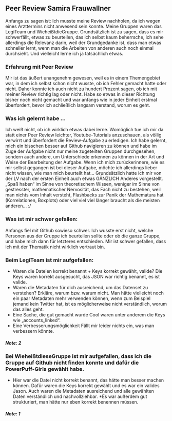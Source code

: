 
## Peer Review Samira Frauwallner
Anfangs zu sagen ist: Ich musste meine Review nachholen, da ich wegen eines Arzttermins nicht anwesend sein konnte. Meine Gruppen waren das LegiTeam und WieheißtdieGruppe. 
Grundsätzlich ist zu sagen, dass es mir schwerfällt, etwas zu beurteilen, das ich selbst kaum beherrsche, ich sehe allerdings die Relevanz darin, weil der Grundgedanke ist, dass man etwas schneller lernt, wenn man die Arbeiten von anderen auch noch einmal durchsieht. Und vielleicht lerne ich ja tatsächlich etwas.  

### Erfahrung mit Peer Review
Mir ist das äußert unangenehm gewesen, weil es in einem Themengebiet war, in dem ich selbst schon nicht wusste, ob ich Fehler gemacht hatte oder nicht. Daher konnte ich auch nicht zu hundert Prozent sagen, ob ich mit meiner Review richtig lag oder nicht. Habe so etwas in dieser Richtung bisher noch nicht gemacht und war anfangs wie in jeder Einheit erstmal überfordert, bevor ich schließlich langsam verstand, worum es geht. 

### Was ich gelernt habe ... 
Ich weiß nicht, ob ich wirklich etwas dabei lerne. Womöglich tue ich mir da statt einer Peer Review leichter, Youtube-Tutorials anzuschauen, als völlig verwirrt und überfordert die Review-Aufgabe zu erledigen. Ich habe gelernt, mich ein bisschen besser auf Github navigieren zu können und habe im Zuge der Aufgabe nicht nur meine zugeteilten Gruppen durchgesehen, sondern auch andere, um Unterschiede erkennen zu können in der Art und Weise der Bearbeitung der Aufgabe. 
Wenn ich mich zurückerinnere, wie es mir selbst gegangen ist bei dieser Aufgabe, möchte ich allerdings lieber nicht wissen, wie man mich beurteilt hat... Grundsätzlich hatte ich mir von der LV nach der ersten Einheit auch etwas GÄNZLICH Anderes vorgestellt. „Spaß haben“ im Sinne von theoretischem Wissen, weniger im Sinne von gestresster, mathematischer Nervosität, das Fach nicht zu bestehen, weil man nichts vom Inhalt versteht, Flashbacks zur Panik der Mathematura hat (Korrelationen, Boxplots) oder viel viel viel länger braucht als die meisten anderen... :/

### Was ist mir schwer gefallen: 
Anfangs fiel mit Github sowieso schwer. Ich wusste erst nicht, welche Personen aus der Gruppe ich beurteilen sollte oder ob die ganze Gruppe, und habe mich dann für letzteres entschieden. Mir ist schwer gefallen, dass ich mit der Thematik nicht wirklich vertraut bin. 

### Beim LegiTeam ist mir aufgefallen: 
* Waren die Dateien korrekt benannt + Keys korrekt gewählt, valide? 
Die Keys waren korrekt ausgesucht, das JSON war richtig benannt, es ist valide.
* Waren die Metadaten für dich ausreichend, um das Datenset zu verstehen? Erkläre, warum bzw. warum nicht.
Man hätte vielleicht noch ein paar Metadaten mehr verwenden können, wenn zum Beispiel jemand kein Twitter hat, ist es möglicherweise nicht verständlich, worum das alles geht. 
* Eine Sache, die gut gemacht wurde
Cool waren unter anderem die Keys wie „accounts_linked“. 
* Eine Verbesserungsmöglichkeit
Fällt mir leider nichts ein, was man verbessern könnte. 
##### Note: 2 

### Bei WieheißtdieseGruppe ist mir aufgefallen, dass ich die Gruppe auf Github nicht finden konnte und dafür die PowerPuff-Girls gewählt habe. 
* Hier war die Datei nicht korrekt benannt, das hätte man besser machen können. Dafür waren die Keys korrekt gewählt und es war ein valides Jason. Auch waren die Metadaten ausreichend und alle gewählten Daten verständlich und nachvollziehbar. 
*Es war außerdem gut strukturiert, man hätte nur eben korrekt benennen müssen. 
##### Note: 1 
